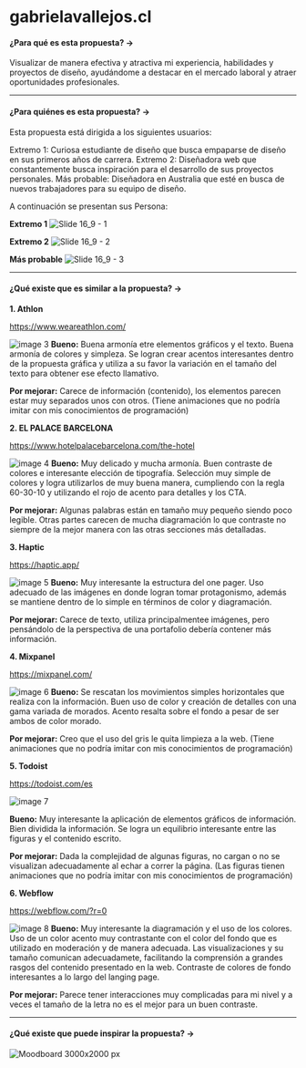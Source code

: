 # gabrielavallejos.cl
#### ¿Para qué es esta propuesta? →
Visualizar de manera efectiva y atractiva mi experiencia, habilidades y proyectos de diseño, ayudándome a destacar en el mercado laboral y atraer oportunidades profesionales.
- - - - - - - - - -
#### ¿Para quiénes es esta propuesta? →
Esta propuesta está dirigida a los siguientes usuarios:

Extremo 1: Curiosa estudiante de diseño que busca empaparse de diseño en sus primeros años de carrera.
Extremo 2: Diseñadora web que constantemente busca inspiración para el desarrollo de sus proyectos personales.
Más probable: Diseñadora en Australia que esté en busca de nuevos trabajadores para su equipo de diseño.

A continuación se presentan sus Persona:

**Extremo 1**
![Slide 16_9 - 1](https://github.com/GabiVallejosB/gabrielavallejos.cl/assets/91471184/fc65e942-b73e-44f7-82a0-2954a8374213)

**Extremo 2**
![Slide 16_9 - 2](https://github.com/GabiVallejosB/gabrielavallejos.cl/assets/91471184/f8494d60-9566-4b83-9aae-c6f1b89a7838)

**Más probable**
![Slide 16_9 - 3](https://github.com/GabiVallejosB/gabrielavallejos.cl/assets/91471184/a151d150-ccd5-4136-9284-6ae2b9132fcb)

- - - - - - - - - -
#### ¿Qué existe que es similar a la propuesta? →

**1. Athlon**

https://www.weareathlon.com/ 

![image 3](https://github.com/GabiVallejosB/gabrielavallejos.cl/assets/91471184/faabf2ac-c6f8-4fe4-ae44-71be39af3641)
**Bueno:** Buena armonía etre elementos gráficos y el texto. Buena armonía de colores y simpleza. Se logran crear acentos interesantes dentro de la propuesta gráfica y utiliza a su favor la variación en el tamaño del texto para obtener ese efecto llamativo.

**Por mejorar:** Carece de información (contenido), los elementos parecen estar muy separados unos con otros. (Tiene animaciones que no podría imitar con mis conocimientos de programación)


**2. EL PALACE BARCELONA**

https://www.hotelpalacebarcelona.com/the-hotel

![image 4](https://github.com/GabiVallejosB/gabrielavallejos.cl/assets/91471184/3abe735f-b9fe-4fbf-bf1c-3cbd95e01ff8)
**Bueno:** Muy delicado y mucha armonía. Buen contraste de colores e interesante elección de tipografía. Selección muy simple de colores y logra utilizarlos de muy buena manera, cumpliendo con la regla 60-30-10 y utilizando el rojo de acento para detalles y los CTA.

**Por mejorar:** Algunas palabras están en tamaño muy pequeño siendo poco legible. Otras partes carecen de mucha diagramación lo que contraste no siempre de la mejor manera con las otras secciones más detalladas.


**3. Haptic**

https://haptic.app/

![image 5](https://github.com/GabiVallejosB/gabrielavallejos.cl/assets/91471184/17fa4f43-7bd5-4cca-9e62-b3b30c125799)
**Bueno:** Muy interesante la estructura del one pager. Uso adecuado de las imágenes en donde logran tomar protagonismo, además se mantiene dentro de lo simple en términos de color y diagramación.

**Por mejorar:** Carece de texto, utiliza principalmentee imágenes, pero pensándolo de la perspectiva de una portafolio debería contener más información.


**4. Mixpanel**

https://mixpanel.com/

![image 6](https://github.com/GabiVallejosB/gabrielavallejos.cl/assets/91471184/f357f7d0-b657-450d-8ae2-9b9d0588caac)
**Bueno:** Se rescatan los movimientos simples horizontales que realiza con la información. Buen uso de color y creación de detalles con una gama variada de morados. Acento resalta sobre el fondo a pesar de ser ambos de color morado.

**Por mejorar:** Creo que el uso del gris le quita limpieza a la web. (Tiene animaciones que no podría imitar con mis conocimientos de programación)


**5. Todoist**

https://todoist.com/es

 ![image 7](https://github.com/GabiVallejosB/gabrielavallejos.cl/assets/91471184/84373899-15aa-4064-9d0e-f83a59ca976a)
   
**Bueno:** Muy interesante la aplicación de elementos gráficos de información. Bien dividida la información. Se logra un equilibrio interesante entre las figuras y el contenido escrito.

**Por mejorar:** Dada la complejidad de algunas figuras, no cargan o no se visualizan adecuadamente al echar a correr la página. (Las figuras tienen animaciones que no podría imitar con mis conocimientos de programación)


**6. Webflow**

https://webflow.com/?r=0


![image 8](https://github.com/GabiVallejosB/gabrielavallejos.cl/assets/91471184/9b980f23-2cb8-421f-a088-549596ca20ed)
**Bueno:** Muy interesante la diagramación y el uso de los colores. Uso de un color acento muy contrastante con el color del fondo que es utilizado en moderación y de manera adecuada. Las visualizaciones y su tamaño comunican adecuadamete, facilitando la comprensión a grandes rasgos del contenido presentado en la web. Contraste de colores de fondo interesantes a lo largo del langing page.

**Por mejorar:** Parece tener interacciones muy complicadas para mi nivel y a veces el tamaño de la letra no es el mejor para un buen contraste.
- - - - - - - - - -

#### ¿Qué existe que puede inspirar la propuesta? →
![Moodboard 3000x2000 px](https://github.com/GabiVallejosB/gabrielavallejos.cl/assets/91471184/7998b764-f226-47d2-a597-9defcdef2a36)


